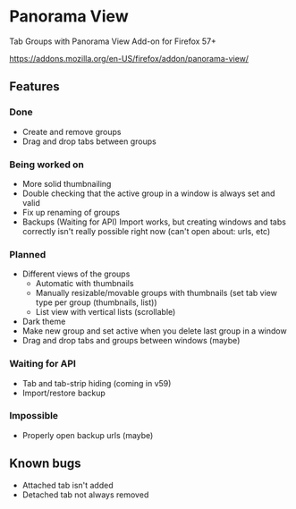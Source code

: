 # Panorama View
Tab Groups with Panorama View Add-on for Firefox 57+

https://addons.mozilla.org/en-US/firefox/addon/panorama-view/

## Features

### Done
- Create and remove groups
- Drag and drop tabs between groups

### Being worked on
- More solid thumbnailing
- Double checking that the active group in a window is always set and valid
- Fix up renaming of groups
- Backups (Waiting for API) Import works, but creating windows and tabs correctly isn't really possible right now (can't open about: urls, etc)

### Planned
- Different views of the groups
  - Automatic with thumbnails
  - Manually resizable/movable groups with thumbnails (set tab view type per group (thumbnails, list))
  - List view with vertical lists (scrollable)
- Dark theme
- Make new group and set active when you delete last group in a window
- Drag and drop tabs and groups between windows (maybe)

### Waiting for API
- Tab and tab-strip hiding (coming in v59)
- Import/restore backup

### Impossible
- Properly open backup urls (maybe)

## Known bugs
- Attached tab isn't added
- Detached tab not always removed
